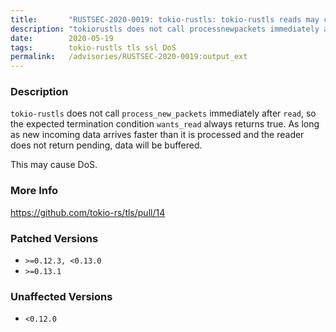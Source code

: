 ```yaml
---
title:       "RUSTSEC-2020-0019: tokio-rustls: tokio-rustls reads may cause excessive memory usage"
description: "tokiorustls does not call processnewpackets immediately after read, so the expected termination condition wantsread always returns true. As long as new incoming data arrives faster than it is processed and the reader does not return pending, data will be buffered. This may cause DoS."
date:        2020-05-19
tags:        tokio-rustls tls ssl DoS
permalink:   /advisories/RUSTSEC-2020-0019:output_ext
---
```


### Description

`tokio-rustls` does not call `process_new_packets` immediately after `read`,
so the expected termination condition `wants_read` always returns true.
As long as new incoming data arrives faster than it is processed
and the reader does not return pending, data will be buffered.

This may cause DoS.

### More Info

<https://github.com/tokio-rs/tls/pull/14>

### Patched Versions

- `>=0.12.3, <0.13.0`
- `>=0.13.1`



### Unaffected Versions

- `<0.12.0`

